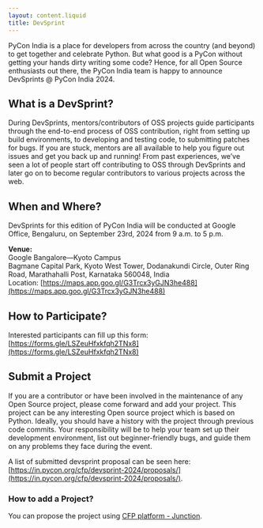 ```yaml
---
layout: content.liquid
title: DevSprint
---
```


PyCon India is a place for developers from across the country (and beyond) to get together and celebrate Python. But what good is a PyCon without getting your hands dirty writing some code? Hence, for all Open Source enthusiasts out there, the PyCon India team is happy to announce DevSprints @ PyCon India 2024.

## What is a DevSprint?
During DevSprints, mentors/contributors of OSS projects guide participants through the end-to-end process of OSS contribution, right from setting up build environments, to developing and testing code, to submitting patches for bugs. If you are stuck, mentors are all available to help you figure out issues and get you back up and running! From past experiences, we’ve seen a lot of people start off contributing to OSS through DevSprints and later go on to become regular contributors to various projects across the web.

## When and Where?

DevSprints for this edition of PyCon India will be conducted at Google Office, Bengaluru, on September 23rd, 2024 from 9 a.m. to 5 p.m.

**Venue:**<br/>
Google Bangalore—Kyoto Campus<br/>
Bagmane Capital Park, Kyoto West Tower, Dodanakundi Circle, Outer Ring Road, Marathahalli
Post, Karnataka 560048, India<br/>
Location: [https://maps.app.goo.gl/G3Trcx3yGJN3he488](https://maps.app.goo.gl/G3Trcx3yGJN3he488)

## How to Participate?

Interested participants can fill up this form: [https://forms.gle/LSZeuHfxkfqh2TNx8](https://forms.gle/LSZeuHfxkfqh2TNx8)

## Submit a Project
If you are a contributor or have been involved in the maintenance of any Open Source project, please come forward and add your project. This project can be any interesting Open source project which is based on Python. Ideally, you should have a history with the project through previous code commits. Your responsibility will be to help your team set up their development environment, list out beginner-friendly bugs, and guide them on any problems they face during the event.

A list of submitted devsprint proposal can be seen here: [https://in.pycon.org/cfp/devsprint-2024/proposals/](https://in.pycon.org/cfp/devsprint-2024/proposals/).

### How to add a Project?

You can propose the project using [CFP platform - Junction](https://in.pycon.org/cfp/devsprint-2024/proposals/).
